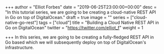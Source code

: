 +++
author = "Elliot Forbes"
date = "2019-06-25T23:00:00+00:00"
desc = "In this tutorial series, we are going to be creating a cloud-native REST API in Go on top of DigitalOcean."
draft = true
image = ""
series = ["cloud-native-go-rest"]
tags = ["cloud"]
title = "Building a Cloud Native REST API in Go on DigitalOcean"
twitter = "https://twitter.com/elliot_f"
weight = 1

+++
In this series, we are going to be creating a fully-fledged REST API in Go based which we will subsequently deploy on top of DigitalOcean's infrastructure. 